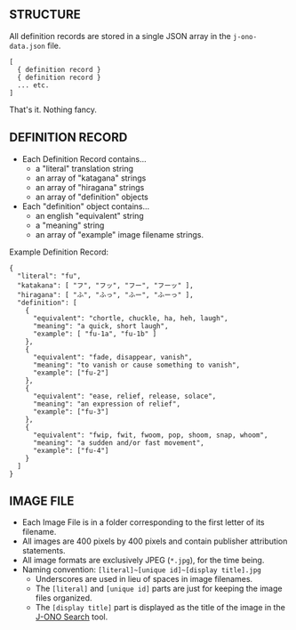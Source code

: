## STRUCTURE
All definition records are stored in a single JSON array in the `j-ono-data.json` file.
```
[  
  { definition record }  
  { definition record }  
  ... etc.  
]
```

That's it.  Nothing fancy.

## DEFINITION RECORD
* Each Definition Record contains...
  * a "literal" translation string
  * an array of "katagana" strings
  * an array of "hiragana" strings
  * an array of "definition" objects
* Each "definition" object contains...
  * an english "equivalent" string
  * a "meaning" string
  * an array of "example" image filename strings.

Example Definition Record:
```
{
  "literal": "fu",
  "katakana": [ "フ", "フッ", "フー", "フーッ" ],
  "hiragana": [ "ふ", "ふっ", "ふー", "ふーっ" ],
  "definition": [
    {
      "equivalent": "chortle, chuckle, ha, heh, laugh",
      "meaning": "a quick, short laugh",
      "example": [ "fu-1a", "fu-1b" ]
    },
    {
      "equivalent": "fade, disappear, vanish",
      "meaning": "to vanish or cause something to vanish",
      "example": ["fu-2"]
    },
    {
      "equivalent": "ease, relief, release, solace",
      "meaning": "an expression of relief",
      "example": ["fu-3"]
    },
    {
      "equivalent": "fwip, fwit, fwoom, pop, shoom, snap, whoom",
      "meaning": "a sudden and/or fast movement",
      "example": ["fu-4"]
    }
  ]
}
```

## IMAGE FILE
* Each Image File is in a folder corresponding to the first letter of its filename.
* All images are 400 pixels by 400 pixels and contain publisher attribution statements.
* All image formats are exclusively JPEG (`*.jpg`), for the time being.
* Naming convention: `[literal]~[unique id]~[display title].jpg`
  * Underscores are used in lieu of spaces in image filenames.
  * The `[literal]` and `[unique id]` parts are just for keeping the image files organized.
  * The `[display title]` part is displayed as the title of the image in the [J-ONO Search](https://j-ono.com/) tool.
